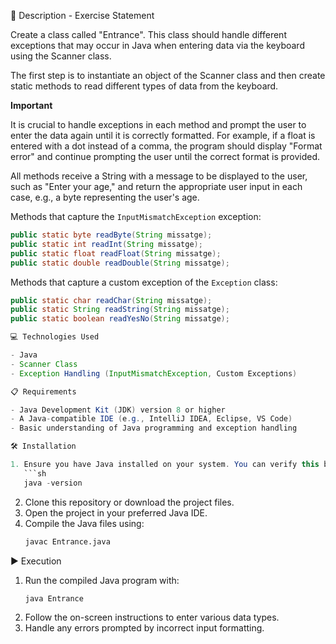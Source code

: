 📄 Description - Exercise Statement

Create a class called "Entrance". This class should handle different exceptions that may occur in Java when entering data via the keyboard using the Scanner class.

The first step is to instantiate an object of the Scanner class and then create static methods to read different types of data from the keyboard.

**Important**

It is crucial to handle exceptions in each method and prompt the user to enter the data again until it is correctly formatted. For example, if a float is entered with a dot instead of a comma, the program should display "Format error" and continue prompting the user until the correct format is provided.

All methods receive a String with a message to be displayed to the user, such as "Enter your age," and return the appropriate user input in each case, e.g., a byte representing the user's age.

Methods that capture the `InputMismatchException` exception:

```java
public static byte readByte(String missatge);
public static int readInt(String missatge);
public static float readFloat(String missatge);
public static double readDouble(String missatge);
```

Methods that capture a custom exception of the `Exception` class:

```java
public static char readChar(String missatge);
public static String readString(String missatge);
public static boolean readYesNo(String missatge); 

💻 Technologies Used

- Java
- Scanner Class
- Exception Handling (InputMismatchException, Custom Exceptions)

📋 Requirements

- Java Development Kit (JDK) version 8 or higher
- A Java-compatible IDE (e.g., IntelliJ IDEA, Eclipse, VS Code)
- Basic understanding of Java programming and exception handling

🛠️ Installation

1. Ensure you have Java installed on your system. You can verify this by running:
   ```sh
   java -version
   ```
2. Clone this repository or download the project files.
3. Open the project in your preferred Java IDE.
4. Compile the Java files using:
   ```sh
   javac Entrance.java
   ```

▶️ Execution

1. Run the compiled Java program with:
   ```sh
   java Entrance
   ```
2. Follow the on-screen instructions to enter various data types.
3. Handle any errors prompted by incorrect input formatting.

